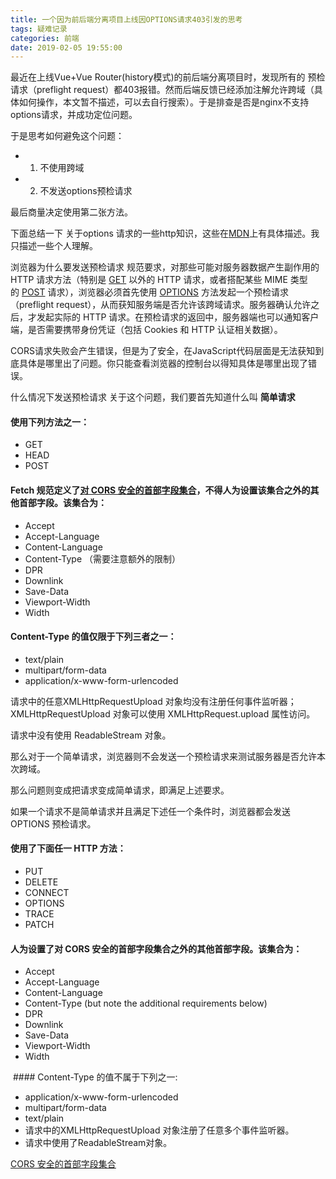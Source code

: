 ```yaml
---
title: 一个因为前后端分离项目上线因OPTIONS请求403引发的思考
tags: 疑难记录
categories: 前端
date: 2019-02-05 19:55:00
---
```

最近在上线Vue+Vue Router(history模式)的前后端分离项目时，发现所有的 预检请求（preflight request）都403报错。然而后端反馈已经添加注解允许跨域（具体如何操作，本文暂不描述，可以去自行搜索）。于是排查是否是nginx不支持options请求，并成功定位问题。

于是思考如何避免这个问题：

* 1. 不使用跨域

* 2. 不发送options预检请求

最后商量决定使用第二张方法。

下面总结一下 关于options 请求的一些http知识，这些在[MDN](https://developer.mozilla.org/zh-CN/docs/Web/HTTP/Access_control_CORS)上有具体描述。我只描述一些个人理解。

浏览器为什么要发送预检请求
规范要求，对那些可能对服务器数据产生副作用的 HTTP 请求方法（特别是 [GET](https://developer.mozilla.org/zh-CN/docs/Web/HTTP/Methods/GET) 以外的 HTTP 请求，或者搭配某些 MIME 类型的 [POST](https://developer.mozilla.org/zh-CN/docs/Web/HTTP/Methods/POST) 请求），浏览器必须首先使用 [OPTIONS](https://developer.mozilla.org/zh-CN/docs/Web/HTTP/Methods/OPTIONS) 方法发起一个预检请求（preflight request），从而获知服务端是否允许该跨域请求。服务器确认允许之后，才发起实际的 HTTP 请求。在预检请求的返回中，服务器端也可以通知客户端，是否需要携带身份凭证（包括 Cookies 和 HTTP 认证相关数据）。

CORS请求失败会产生错误，但是为了安全，在JavaScript代码层面是无法获知到底具体是哪里出了问题。你只能查看浏览器的控制台以得知具体是哪里出现了错误。

什么情况下发送预检请求
关于这个问题，我们要首先知道什么叫 **简单请求**

#### 使用下列方法之一：

* GET
* HEAD
* POST

#### Fetch 规范定义了[对 CORS 安全的首部字段集合](https://fetch.spec.whatwg.org/#cors-safelisted-request-header)，不得人为设置该集合之外的其他首部字段。该集合为：

* Accept
* Accept-Language
* Content-Language
* Content-Type （需要注意额外的限制）
* DPR
* Downlink
* Save-Data
* Viewport-Width
* Width


#### Content-Type 的值仅限于下列三者之一：

* text/plain
* multipart/form-data
* application/x-www-form-urlencoded

请求中的任意XMLHttpRequestUpload 对象均没有注册任何事件监听器；XMLHttpRequestUpload 对象可以使用 XMLHttpRequest.upload 属性访问。

请求中没有使用 ReadableStream 对象。

那么对于一个简单请求，浏览器则不会发送一个预检请求来测试服务器是否允许本次跨域。

那么问题则变成把请求变成简单请求，即满足上述要求。

如果一个请求不是简单请求并且满足下述任一个条件时，浏览器都会发送 OPTIONS 预检请求。

#### 使用了下面任一 HTTP 方法：
* PUT
* DELETE
* CONNECT
* OPTIONS
* TRACE
* PATCH

#### 人为设置了对 CORS 安全的首部字段集合之外的其他首部字段。该集合为：

* Accept
* Accept-Language
* Content-Language
* Content-Type (but note the additional requirements below)
* DPR
* Downlink
* Save-Data
* Viewport-Width
* Width

 #### Content-Type 的值不属于下列之一:
 
* application/x-www-form-urlencoded
* multipart/form-data
* text/plain
* 请求中的XMLHttpRequestUpload 对象注册了任意多个事件监听器。
* 请求中使用了ReadableStream对象。


[CORS 安全的首部字段集合](https://fetch.spec.whatwg.org/#cors-safelisted-request-header)